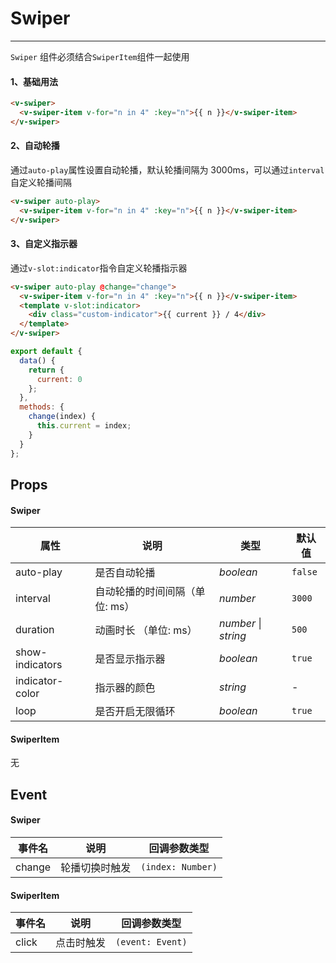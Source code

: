 # Swiper

---

`Swiper` 组件必须结合`SwiperItem`组件一起使用

#### 1、基础用法

```html
<v-swiper>
  <v-swiper-item v-for="n in 4" :key="n">{{ n }}</v-swiper-item>
</v-swiper>
```

#### 2、自动轮播

通过`auto-play`属性设置自动轮播，默认轮播间隔为 3000ms，可以通过`interval`自定义轮播间隔

```html
<v-swiper auto-play>
  <v-swiper-item v-for="n in 4" :key="n">{{ n }}</v-swiper-item>
</v-swiper>
```

#### 3、自定义指示器

通过`v-slot:indicator`指令自定义轮播指示器

```html
<v-swiper auto-play @change="change">
  <v-swiper-item v-for="n in 4" :key="n">{{ n }}</v-swiper-item>
  <template v-slot:indicator>
    <div class="custom-indicator">{{ current }} / 4</div>
  </template>
</v-swiper>
```

```js
export default {
  data() {
    return {
      current: 0
    };
  },
  methods: {
    change(index) {
      this.current = index;
    }
  }
};
```

## Props

#### Swiper

| 属性            | 说明                           | 类型                     | 默认值  |
| --------------- | ------------------------------ | ------------------------ | ------- |
| auto-play       | 是否自动轮播                   | _boolean_                | `false` |
| interval        | 自动轮播的时间间隔（单位: ms） | _number_                 | `3000`  |
| duration        | 动画时长 （单位: ms）          | _number_ &#124; _string_ | `500`   |
| show-indicators | 是否显示指示器                 | _boolean_                | `true`  |
| indicator-color | 指示器的颜色                   | _string_                 | -       |
| loop            | 是否开启无限循环               | _boolean_                | `true`  |

#### SwiperItem

无

## Event

#### Swiper

| 事件名 | 说明           | 回调参数类型      |
| ------ | -------------- | ----------------- |
| change | 轮播切换时触发 | `(index: Number)` |

#### SwiperItem

| 事件名 | 说明       | 回调参数类型     |
| ------ | ---------- | ---------------- |
| click  | 点击时触发 | `(event: Event)` |
